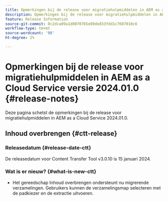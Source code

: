 ```yaml
---
title: Opmerkingen bij de release voor migratiehulpmiddelen in AEM as a Cloud Service versie 2024.01.0
description: Opmerkingen bij de release voor migratiehulpmiddelen in AEM as a Cloud Service versie 2024.01.0
feature: Release Information
source-git-commit: 0c2dca09a1d0070765e89de833fdd1c7607010c6
workflow-type: tm+mt
source-wordcount: '98'
ht-degree: 2%

---
```


# Opmerkingen bij de release voor migratiehulpmiddelen in AEM as a Cloud Service versie 2024.01.0 {#release-notes}

Deze pagina schetst de opmerkingen bij de release voor migratiehulpmiddelen in AEM as a Cloud Service 2024.01.0.

## Inhoud overbrengen {#ctt-release}

### Releasedatum {#release-date-ctt}

De releasedatum voor Content Transfer Tool v3.0.10 is 15 januari 2024.

### Wat is er nieuw? {#what-is-new-ctt}

* Het gereedschap Inhoud overbrengen ondersteunt nu migrerende verzamelingen. Gebruikers kunnen de verzamelingsmap selecteren met de padkiezer en de extractie uitvoeren.


